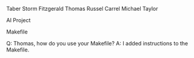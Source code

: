 Taber Storm Fitzgerald
Thomas Russel Carrel
Michael Taylor

AI Project

Makefile

Q: Thomas, how do you use your Makefile?
A: I added instructions to the Makefile.
